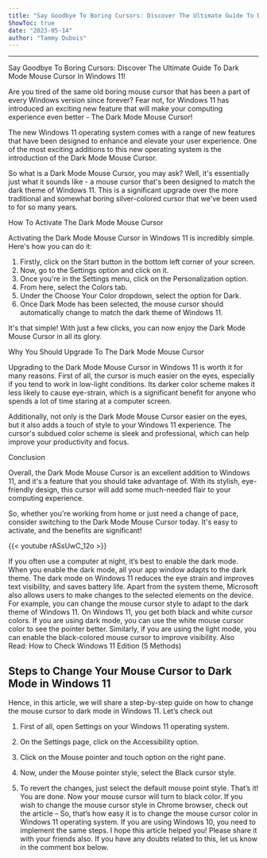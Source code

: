 ```yaml
---
title: "Say Goodbye To Boring Cursors: Discover The Ultimate Guide To Dark Mode Mouse Cursor In Windows 11!"
ShowToc: true 
date: "2023-05-14"
author: "Tammy Dubois"
---
```

*****
Say Goodbye To Boring Cursors: Discover The Ultimate Guide To Dark Mode Mouse Cursor In Windows 11!

Are you tired of the same old boring mouse cursor that has been a part of every Windows version since forever? Fear not, for Windows 11 has introduced an exciting new feature that will make your computing experience even better - The Dark Mode Mouse Cursor!

The new Windows 11 operating system comes with a range of new features that have been designed to enhance and elevate your user experience. One of the most exciting additions to this new operating system is the introduction of the Dark Mode Mouse Cursor.

So what is a Dark Mode Mouse Cursor, you may ask? Well, it's essentially just what it sounds like - a mouse cursor that's been designed to match the dark theme of Windows 11. This is a significant upgrade over the more traditional and somewhat boring silver-colored cursor that we've been used to for so many years.

How To Activate The Dark Mode Mouse Cursor

Activating the Dark Mode Mouse Cursor in Windows 11 is incredibly simple. Here's how you can do it:

1. Firstly, click on the Start button in the bottom left corner of your screen. 
2. Now, go to the Settings option and click on it. 
3. Once you're in the Settings menu, click on the Personalization option. 
4. From here, select the Colors tab. 
5. Under the Choose Your Color dropdown, select the option for Dark. 
6. Once Dark Mode has been selected, the mouse cursor should automatically change to match the dark theme of Windows 11.

It's that simple! With just a few clicks, you can now enjoy the Dark Mode Mouse Cursor in all its glory.

Why You Should Upgrade To The Dark Mode Mouse Cursor

Upgrading to the Dark Mode Mouse Cursor in Windows 11 is worth it for many reasons. First of all, the cursor is much easier on the eyes, especially if you tend to work in low-light conditions. Its darker color scheme makes it less likely to cause eye-strain, which is a significant benefit for anyone who spends a lot of time staring at a computer screen.

Additionally, not only is the Dark Mode Mouse Cursor easier on the eyes, but it also adds a touch of style to your Windows 11 experience. The cursor's subdued color scheme is sleek and professional, which can help improve your productivity and focus.

Conclusion

Overall, the Dark Mode Mouse Cursor is an excellent addition to Windows 11, and it's a feature that you should take advantage of. With its stylish, eye-friendly design, this cursor will add some much-needed flair to your computing experience.

So, whether you're working from home or just need a change of pace, consider switching to the Dark Mode Mouse Cursor today. It's easy to activate, and the benefits are significant!

{{< youtube rASsUwC_12o >}} 



If you often use a computer at night, it’s best to enable the dark mode. When you enable the dark mode, all your app window adapts to the dark theme. The dark mode on Windows 11 reduces the eye strain and improves text visibility, and saves battery life.
Apart from the system theme, Microsoft also allows users to make changes to the selected elements on the device. For example, you can change the mouse cursor style to adapt to the dark theme of Windows 11.
On Windows 11, you get both black and white cursor colors. If you are using dark mode, you can use the white mouse cursor color to see the pointer better. Similarly, if you are using the light mode, you can enable the black-colored mouse cursor to improve visibility.
Also Read: How to Check Windows 11 Edition (5 Methods)

 
## Steps to Change Your Mouse Cursor to Dark Mode in Windows 11


Hence, in this article, we will share a step-by-step guide on how to change the mouse cursor to dark mode in Windows 11. Let’s check out
1. First of all, open Settings on your Windows 11 operating system.

2. On the Settings page, click on the Accessibility option.
3. Click on the Mouse pointer and touch option on the right pane.

4. Now, under the Mouse pointer style, select the Black cursor style.

5. To revert the changes, just select the default mouse point style.
That’s it! You are done. Now your mouse cursor will turn to black color. If you wish to change the mouse cursor style in Chrome browser, check out the article –
So, that’s how easy it is to change the mouse cursor color in Windows 11 operating system. If you are using Windows 10, you need to implement the same steps. I hope this article helped you! Please share it with your friends also. If you have any doubts related to this, let us know in the comment box below.




